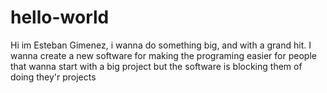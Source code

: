 # hello-world
Hi im Esteban Gimenez, i wanna do something big, and with a grand hit. I wanna create a new software for making the programing easier for people that wanna start with a big project but the software is blocking them of doing they'r projects 
